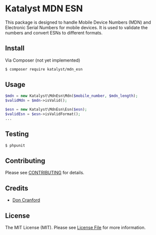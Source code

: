 # Katalyst MDN ESN

This package is designed to handle Mobile Device Numbers (MDN) and Electronic Serial Numbers for mobile devices. It is 
used to validate the numbers and convert ESNs to different formats.

## Install

Via Composer (not yet implemented)

``` bash
$ composer require katalyst/mdn_esn
```

## Usage

``` php
$mdn = new Katalyst\MdnEsn\Mdn($mobile_number, $mdn_length);
$validMdn = $mdn->isValid();

$esn = new Katalyst\MdnEsn\Esn($esn);
$validEsn = $esn->isValidFormat();
...
```

## Testing

``` bash
$ phpunit
```

## Contributing

Please see [CONTRIBUTING](https://github.com/katalystsol/mdn_esn/blob/master/CONTRIBUTING.md) for details.

## Credits

- [Don Cranford](https://github.com/katalystsol)

## License

The MIT License (MIT). Please see [License File](LICENSE.md) for more information.
